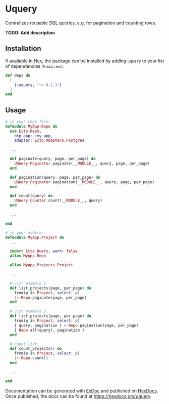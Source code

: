 # Uquery

Centralizes reusable SQL queries, e.g. for pagination and counting rows.

**TODO: Add description**

## Installation

If [available in Hex](https://hex.pm/docs/publish), the package can be installed
by adding `uquery` to your list of dependencies in `mix.exs`:

```elixir
def deps do
  [
    {:uquery, "~> 0.1.1"}
  ]
end
```

## Usage
```elixir
# in your repo file:
defmodule MyApp.Repo do
  use Ecto.Repo,
    otp_app: :my_app,
    adapter: Ecto.Adapters.Postgres

  ...

  def paginate(query, page, per_page) do
    UQuery.Paginator.paginate(__MODULE__, query, page, per_page)
  end

  def pagination(query, page, per_page) do
    UQuery.Paginator.pagination(__MODULE__, query, page, per_page)
  end

  def count(query) do
    UQuery.Counter.count(__MODULE__, query)
  end

  ...

end

# in your models:
defmodule MyApp.Project do
  ...

  import Ecto.Query, warn: false
  alias MyApp.Repo

  alias MyApp.Projects.Project

  ...

  # List example 1
  def list_projects(page, per_page) do
    from(p in Project, select: p)
    |> Repo.paginate(page, per_page)
  end

  # List example 2
  def list_projects(page, per_page) do
    from(p in Project, select: p)
    { query, pagination } = Repo.pagination(page, per_page)
    { Repo.all(query), pagination }
  end

  # Count list
  def count_projects() do
    from(p in Project, select: p)
    |> Repo.count()
  end

  ...

end

```

Documentation can be generated with [ExDoc](https://github.com/elixir-lang/ex_doc)
and published on [HexDocs](https://hexdocs.pm). Once published, the docs can
be found at <https://hexdocs.pm/uquery>.
